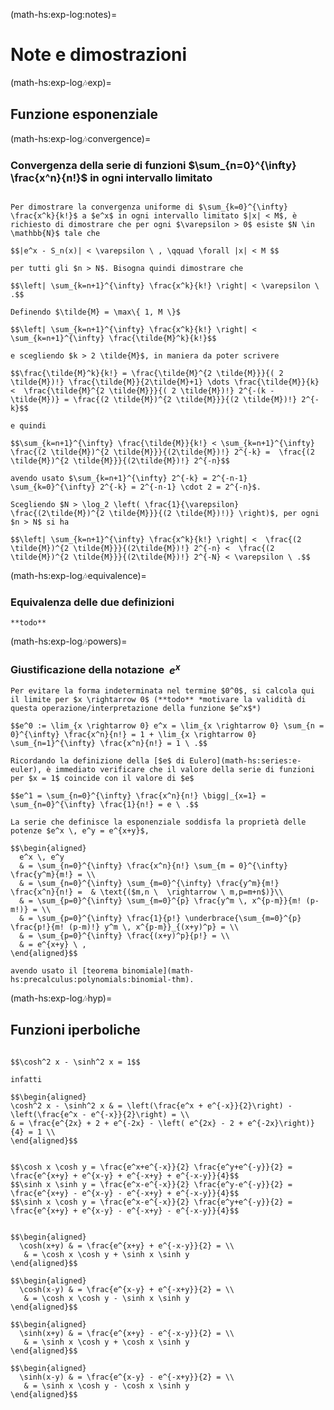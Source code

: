 (math-hs:exp-log:notes)=
# Note e dimostrazioni

(math-hs:exp-log:notes:exp)=
## Funzione esponenziale

(math-hs:exp-log:notes:convergence)=
### Convergenza della serie di funzioni $\sum_{n=0}^{\infty} \frac{x^n}{n!}$ in ogni intervallo limitato
```{dropdown} Convergenza della serie di funzioni $\sum_{n=0}^{\infty} \frac{x^n}{n!}$ in ogni intervallo limitato

Per dimostrare la convergenza uniforme di $\sum_{k=0}^{\infty} \frac{x^k}{k!}$ a $e^x$ in ogni intervallo limitato $|x| < M$, è richiesto di dimostrare che per ogni $\varepsilon > 0$ esiste $N \in \mathbb{N}$ tale che 

$$|e^x - S_n(x)| < \varepsilon \ , \qquad \forall |x| < M $$

per tutti gli $n > N$. Bisogna quindi dimostrare che 

$$\left| \sum_{k=n+1}^{\infty} \frac{x^k}{k!} \right| < \varepsilon \ .$$

Definendo $\tilde{M} = \max\{ 1, M \}$

$$\left| \sum_{k=n+1}^{\infty} \frac{x^k}{k!} \right| < \sum_{k=n+1}^{\infty} \frac{\tilde{M}^k}{k!}$$

e scegliendo $k > 2 \tilde{M}$, in maniera da poter scrivere 

$$\frac{\tilde{M}^k}{k!} = \frac{\tilde{M}^{2 \tilde{M}}}{( 2 \tilde{M})!} \frac{\tilde{M}}{2\tilde{M}+1} \dots \frac{\tilde{M}}{k} <  \frac{\tilde{M}^{2 \tilde{M}}}{( 2 \tilde{M})!} 2^{-(k - \tilde{M})} = \frac{(2 \tilde{M})^{2 \tilde{M}}}{(2 \tilde{M})!} 2^{-k}$$

e quindi

$$\sum_{k=n+1}^{\infty} \frac{\tilde{M}}{k!} < \sum_{k=n+1}^{\infty} \frac{(2 \tilde{M})^{2 \tilde{M}}}{(2\tilde{M})!} 2^{-k} =  \frac{(2 \tilde{M})^{2 \tilde{M}}}{(2\tilde{M})!} 2^{-n}$$

avendo usato $\sum_{k=n+1}^{\infty} 2^{-k} = 2^{-n-1} \sum_{k=0}^{\infty} 2^{-k} = 2^{-n-1} \cdot 2 = 2^{-n}$.

Scegliendo $N > \log_2 \left( \frac{1}{\varepsilon} \frac{(2\tilde{M})^{2 \tilde{M}}}{(2 \tilde{M})!)} \right)$, per ogni $n > N$ si ha 

$$\left| \sum_{k=n+1}^{\infty} \frac{x^k}{k!} \right| <  \frac{(2 \tilde{M})^{2 \tilde{M}}}{(2\tilde{M})!} 2^{-n} <  \frac{(2 \tilde{M})^{2 \tilde{M}}}{(2\tilde{M})!} 2^{-N} < \varepsilon \ .$$

```


(math-hs:exp-log:notes:equivalence)=
### Equivalenza delle due definizioni
```{dropdown} Equivalenza delle due definizioni
**todo**
```

(math-hs:exp-log:notes:powers)=
### Giustificazione della notazione $\ e^x$
```{dropdown} Giustificazione della notazione $\ e^x$ 
Per evitare la forma indeterminata nel termine $0^0$, si calcola qui il limite per $x \rightarrow 0$ (**todo** *motivare la validità di questa operazione/interpretazione della funzione $e^x$*)

$$e^0 := \lim_{x \rightarrow 0} e^x = \lim_{x \rightarrow 0} \sum_{n = 0}^{\infty} \frac{x^n}{n!} = 1 + \lim_{x \rightarrow 0} \sum_{n=1}^{\infty} \frac{x^n}{n!} = 1 \ .$$

Ricordando la definizione della [$e$ di Eulero](math-hs:series:e-euler), è immediato verificare che il valore della serie di funzioni per $x = 1$ coincide con il valore di $e$

$$e^1 = \sum_{n=0}^{\infty} \frac{x^n}{n!} \bigg|_{x=1} = \sum_{n=0}^{\infty} \frac{1}{n!} = e \ .$$

La serie che definisce la esponenziale soddisfa la proprietà delle potenze $e^x \, e^y = e^{x+y}$,

$$\begin{aligned}
  e^x \, e^y 
  & = \sum_{n=0}^{\infty} \frac{x^n}{n!} \sum_{m = 0}^{\infty} \frac{y^m}{m!} = \\
  & = \sum_{n=0}^{\infty} \sum_{m=0}^{\infty} \frac{y^m}{m!} \frac{x^n}{n!} =  & \text{($m,n \  \rightarrow \ m,p=m+n$)}\\
  & = \sum_{p=0}^{\infty} \sum_{m=0}^{p} \frac{y^m \, x^{p-m}}{m! (p-m!)} = \\
  & = \sum_{p=0}^{\infty} \frac{1}{p!} \underbrace{\sum_{m=0}^{p} \frac{p!}{m! (p-m)!} y^m \, x^{p-m}}_{(x+y)^p} = \\
  & = \sum_{p=0}^{\infty} \frac{(x+y)^p}{p!} = \\
  & = e^{x+y} \ ,
\end{aligned}$$

avendo usato il [teorema binomiale](math-hs:precalculus:polynomials:binomial-thm).

```

(math-hs:exp-log:notes:hyp)=
## Funzioni iperboliche

```{dropdown} Relazione fondamentale

$$\cosh^2 x - \sinh^2 x = 1$$

infatti

$$\begin{aligned}
\cosh^2 x - \sinh^2 x & = \left(\frac{e^x + e^{-x}}{2}\right) - \left(\frac{e^x - e^{-x}}{2}\right) = \\
& = \frac{e^{2x} + 2 + e^{-2x} - \left( e^{2x} - 2 + e^{-2x}\right)}{4} = 1 \\
\end{aligned}$$

```

```{dropdown} Prodotti

$$\cosh x \cosh y = \frac{e^x+e^{-x}}{2} \frac{e^y+e^{-y}}{2} = \frac{e^{x+y} + e^{x-y} + e^{-x+y} + e^{-x-y}}{4}$$
$$\sinh x \sinh y = \frac{e^x-e^{-x}}{2} \frac{e^y-e^{-y}}{2} = \frac{e^{x+y} - e^{x-y} - e^{-x+y} + e^{-x-y}}{4}$$
$$\sinh x \cosh y = \frac{e^x-e^{-x}}{2} \frac{e^y+e^{-y}}{2} = \frac{e^{x+y} + e^{x-y} - e^{-x+y} - e^{-x-y}}{4}$$

```

```{dropdown} Somma e differenza

$$\begin{aligned}
  \cosh(x+y) & = \frac{e^{x+y} + e^{-x-y}}{2} = \\
   & = \cosh x \cosh y + \sinh x \sinh y
\end{aligned}$$

$$\begin{aligned}
  \cosh(x-y) & = \frac{e^{x-y} + e^{-x+y}}{2} = \\
   & = \cosh x \cosh y - \sinh x \sinh y
\end{aligned}$$

$$\begin{aligned}
  \sinh(x+y) & = \frac{e^{x+y} - e^{-x-y}}{2} = \\
   & = \sinh x \cosh y + \cosh x \sinh y
\end{aligned}$$

$$\begin{aligned}
  \sinh(x-y) & = \frac{e^{x-y} - e^{-x+y}}{2} = \\
   & = \sinh x \cosh y - \cosh x \sinh y
\end{aligned}$$

```

```{dropdown} ...
```

